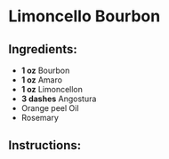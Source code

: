 # Limoncello Bourbon

## Ingredients:
- **1 oz** Bourbon
- **1 oz** Amaro
- **1 oz** Limoncellon
- **3 dashes** Angostura
- Orange peel Oil
- Rosemary

## Instructions:
